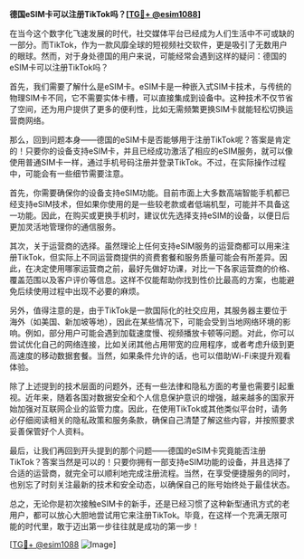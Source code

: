 **德国eSIM卡可以注册TikTok吗？[[TG💪+ @esim1088](https://t.me/s/esim1088)]**

在当今这个数字化飞速发展的时代，社交媒体平台已经成为人们生活中不可或缺的一部分。而TikTok，作为一款风靡全球的短视频社交软件，更是吸引了无数用户的眼球。然而，对于身处德国的用户来说，可能经常会遇到这样的疑问：德国的eSIM卡可以注册TikTok吗？

首先，我们需要了解什么是eSIM卡。eSIM卡是一种嵌入式SIM卡技术，与传统的物理SIM卡不同，它不需要实体卡槽，可以直接集成到设备中。这种技术不仅节省了空间，还为用户提供了更多的便利性，比如无需频繁更换SIM卡就能轻松切换运营商网络。

那么，回到问题本身——德国的eSIM卡是否能够用于注册TikTok呢？答案是肯定的！只要你的设备支持eSIM卡，并且已经成功激活了相应的eSIM服务，就可以像使用普通SIM卡一样，通过手机号码注册并登录TikTok。不过，在实际操作过程中，可能会有一些细节需要注意。

首先，你需要确保你的设备支持eSIM功能。目前市面上大多数高端智能手机都已经支持eSIM技术，但如果你使用的是一些较老款或者低端机型，可能并不具备这一功能。因此，在购买或更换手机时，建议优先选择支持eSIM的设备，以便日后更加灵活地管理你的通信服务。

其次，关于运营商的选择。虽然理论上任何支持eSIM服务的运营商都可以用来注册TikTok，但实际上不同运营商提供的资费套餐和服务质量可能会有所差异。因此，在决定使用哪家运营商之前，最好先做好功课，对比一下各家运营商的价格、覆盖范围以及客户评价等信息。这样不仅能帮助你找到性价比最高的方案，也能避免后续使用过程中出现不必要的麻烦。

另外，值得注意的是，由于TikTok是一款国际化的社交应用，其服务器主要位于海外（如美国、新加坡等地），因此在某些情况下，可能会受到当地网络环境的影响。例如，部分用户可能会遇到加载速度慢、视频播放卡顿等问题。对此，你可以尝试优化自己的网络连接，比如关闭其他占用带宽的应用程序，或者考虑升级到更高速度的移动数据套餐。当然，如果条件允许的话，也可以借助Wi-Fi来提升观看体验。

除了上述提到的技术层面的问题外，还有一些法律和隐私方面的考量也需要引起重视。近年来，随着各国对数据安全和个人信息保护意识的增强，越来越多的国家开始加强对互联网企业的监管力度。因此，在使用TikTok或其他类似平台时，请务必仔细阅读相关的隐私政策和服务条款，确保自己清楚了解这些内容，并按照要求妥善保管好个人资料。

最后，让我们再回到开头提到的那个问题——德国的eSIM卡究竟能否注册TikTok？答案当然是可以的！只要你拥有一部支持eSIM功能的设备，并且选择了合适的运营商，就完全可以顺利地完成注册流程。当然，在享受便捷服务的同时，也别忘了时刻关注最新的技术和安全动态，以确保自己的账号始终处于最佳状态。

总之，无论你是初次接触eSIM卡的新手，还是已经习惯了这种新型通讯方式的老用户，都可以放心大胆地尝试用它来注册TikTok。毕竟，在这样一个充满无限可能的时代里，敢于迈出第一步往往就是成功的第一步！

[[TG💪+ @esim1088](https://t.me/s/esim1088) ![Image](https://i.postimg.cc/4NQfJmqS/Snipaste-2025-05-13-00-14-12.png)]